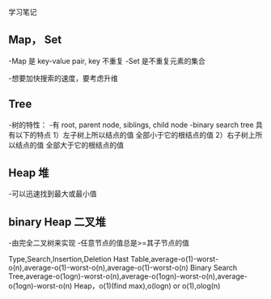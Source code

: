 学习笔记

Map， Set
----------
-Map 是 key-value pair, key 不重复
-Set 是不重复元素的集合


-想要加快搜索的速度，要考虑升维

Tree
--------
-树的特性：
-有 root, parent node, siblings, child node
-binary search tree 具有以下的特点
1）左子树上所以结点的值 全部小于它的根结点的值
2）右子树上所以结点的值 全部大于它的根结点的值

Heap 堆
-------
-可以迅速找到最大或最小值

binary Heap 二叉堆
-----------------
-由完全二叉树来实现
-任意节点的值总是>=其子节点的值

Type,Search,Insertion,Deletion
Hast Table,average-o(1)-worst-o(n),average-o(1)-worst-o(n),average-o(1)-worst-o(n)
Binary Search Tree,average-o(1ogn)-worst-o(n),average-o(1ogn)-worst-o(n),average-o(1ogn)-worst-o(n)
Heap，o(1)(find max),o(logn) or o(1),olog(n)

